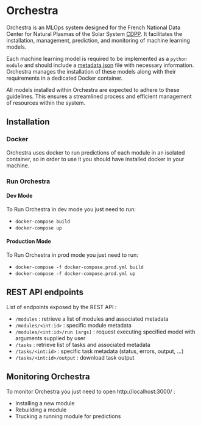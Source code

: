 # Orchestra

Orchestra is an MLOps system designed for the French National Data Center for Natural Plasmas of the Solar System [CDPP](https://cdpp.cnes.fr/). It facilitates the installation, management, prediction, and monitoring of machine learning models. 

Each machine learning model is required to be implemented as a `python module` and should include a [metadata.json](https://github.com/menouarazib/orchestra/blob/master/metadata.json) file with necessary information. Orchestra manages the installation of these models along with their requirements in a dedicated Docker container. 

All models installed within Orchestra are expected to adhere to these guidelines. This ensures a streamlined process and efficient management of resources within the system.


## Installation

### Docker

Orchestra uses docker to run predictions of each module in an isolated container, so in order to use it you should have installed docker in your machine.

### Run Orchestra

#### Dev Mode

To Run Orchestra in dev mode you just need to run:

- `docker-compose build`
- `docker-compose up`

#### Production Mode

To Run Orchestra in prod mode you just need to run:

- `docker-compose -f docker-compose.prod.yml build`
- `docker-compose -f docker-compose.prod.yml up`

## REST API endpoints

List of endpoints exposed by the REST API :

- `/modules` : retrieve a list of modules and associated metadata
- `/modules/<int:id>` : specific module metadata
- `/modules/<int:id>/run [args]` : request executing specified model with arguments supplied by user
- `/tasks` : retrieve list of tasks and associated metadata
- `/tasks/<int:id>` : specific task metadata (status, errors, output, ...)
- `/tasks/<int:id>/output` : download task output

## Monitoring Orchestra

To monitor Orchestra you just need to open http://localhost:3000/ :

- Installing a new module
- Rebuilding a module
- Trucking a running module for predictions
